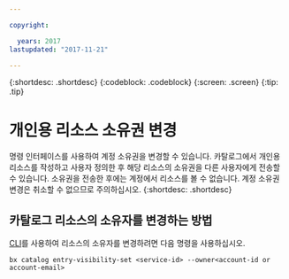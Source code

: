 ```yaml
---

copyright:

  years: 2017
lastupdated: "2017-11-21"

---
```


{:shortdesc: .shortdesc}
{:codeblock: .codeblock}
{:screen: .screen}
{:tip: .tip}

# 개인용 리소스 소유권 변경

명령 인터페이스를 사용하여 계정 소유권을 변경할 수 있습니다. 카탈로그에서 개인용 리소스를 작성하고 사용자 정의한 후 해당 리소스의 소유권을 다른 사용자에게 전송할 수 있습니다. 소유권을 전송한 후에는 계정에서 리소스를 볼 수 없습니다. 계정 소유권 변경은 취소할 수 없으므로 주의하십시오.
{:shortdesc: .shortdesc}

## 카탈로그 리소스의 소유자를 변경하는 방법

[CLI](docs/cli/reference/bluemix_cli/bx_cli.html#bx_commands_settings)를 사용하여 리소스의 소유자를 변경하려면 다음 명령을 사용하십시오.

`bx catalog entry-visibility-set <service-id> --owner<account-id or account-email>`
